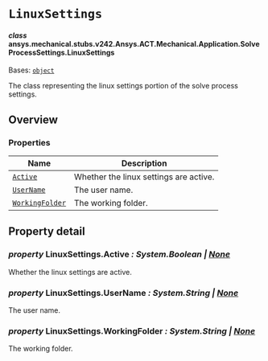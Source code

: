 # `LinuxSettings`

<a id="ansys.mechanical.stubs.v242.Ansys.ACT.Mechanical.Application.SolveProcessSettings.LinuxSettings"></a>

#### *class* ansys.mechanical.stubs.v242.Ansys.ACT.Mechanical.Application.SolveProcessSettings.LinuxSettings

Bases: [`object`](https://docs.python.org/3/library/functions.html#object)

The class representing the linux settings portion of the solve process settings.

<!-- !! processed by numpydoc !! -->

<a id="overview"></a>

## Overview

### Properties

| Name | Description |
|----------------------------------------------------------------------------------------------------------------------------------------------|------------------------------------------|
| [`Active`](#LinuxSettings.Active)               | Whether the linux settings are active.   |
| [`UserName`](#LinuxSettings.UserName)           | The user name.                           |
| [`WorkingFolder`](#LinuxSettings.WorkingFolder) | The working folder.                      |

<a id="property-detail"></a>

## Property detail

<a id="LinuxSettings.Active"></a>

### *property* LinuxSettings.Active *: System.Boolean | [None](https://docs.python.org/3/library/constants.html#None)*

Whether the linux settings are active.

<!-- !! processed by numpydoc !! -->

<a id="LinuxSettings.UserName"></a>

### *property* LinuxSettings.UserName *: System.String | [None](https://docs.python.org/3/library/constants.html#None)*

The user name.

<!-- !! processed by numpydoc !! -->

<a id="LinuxSettings.WorkingFolder"></a>

### *property* LinuxSettings.WorkingFolder *: System.String | [None](https://docs.python.org/3/library/constants.html#None)*

The working folder.

<!-- !! processed by numpydoc !! -->

